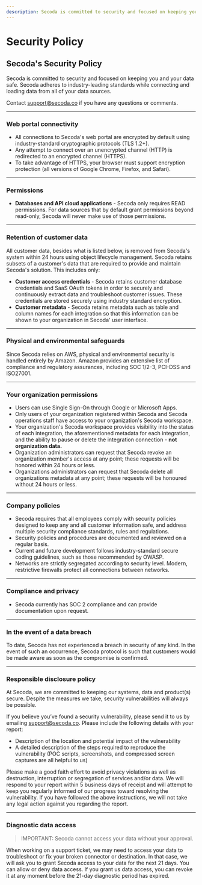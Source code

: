 ```yaml
---
description: Secoda is committed to security and focused on keeping you and your data safe.
---
```


# Security Policy

## Secoda's Security Policy

Secoda is committed to security and focused on keeping you and your data safe. Secoda adheres to industry-leading standards while connecting and loading data from all of your data sources.

Contact support@secoda.co if you have any questions or comments.

***

### Web portal connectivity

* All connections to Secoda's web portal are encrypted by default using industry-standard cryptographic protocols (TLS 1.2+).
* Any attempt to connect over an unencrypted channel (HTTP) is redirected to an encrypted channel (HTTPS).
* To take advantage of HTTPS, your browser must support encryption protection (all versions of Google Chrome, Firefox, and Safari).

***

### Permissions

* **Databases and API cloud applications** - Secoda only requires READ permissions. For data sources that by default grant permissions beyond read-only, Secoda will never make use of those permissions.

***

### Retention of customer data

All customer data, besides what is listed below, is removed from Secoda's system within 24 hours using object lifecycle management. Secoda retains subsets of a customer's data that are required to provide and maintain Secoda's solution. This includes only:

* **Customer access credentials** - Secoda retains customer database credentials and SaaS OAuth tokens in order to securely and continuously extract data and troubleshoot customer issues. These credentials are stored securely using industry standard encryption.
* **Customer metadata** - Secoda retains metadata such as table and column names for each integration so that this information can be shown to your organization in Secoda' user interface.

***

### Physical and environmental safeguards

Since Secoda relies on AWS, physical and environmental security is handled entirely by Amazon. Amazon provides an extensive list of compliance and regulatory assurances, including SOC 1/2-3, PCI-DSS and ISO27001.

***

### Your organization permissions

* Users can use Single Sign-On through Google or Microsoft Apps.
* Only users of your organization registered within Secoda and Secoda operations staff have access to your organization's Secoda workspace.
* Your organization's Secoda workspace provides visibility into the status of each integration, the aforementioned metadata for each integration, and the ability to pause or delete the integration connection - **not organization data.**
* Organization administrators can request that Secoda revoke an organization member's access at any point; these requests will be honored within 24 hours or less.
* Organizations administrators can request that Secoda delete all organizations metadata at any point; these requests will be honoured without 24 hours or less.

***

### Company policies

* Secoda requires that all employees comply with security policies designed to keep any and all customer information safe, and address multiple security compliance standards, rules and regulations.
* Security policies and procedures are documented and reviewed on a regular basis.
* Current and future development follows industry-standard secure coding guidelines, such as those recommended by OWASP.
* Networks are strictly segregated according to security level. Modern, restrictive firewalls protect all connections between networks.

***

### Compliance and privacy

* Secoda currently has SOC 2 compliance and can provide documentation upon request.

***

### In the event of a data breach

To date, Secoda has not experienced a breach in security of any kind. In the event of such an occurrence, Secoda protocol is such that customers would be made aware as soon as the compromise is confirmed.

***

### Responsible disclosure policy

At Secoda, we are committed to keeping our systems, data and product(s) secure. Despite the measures we take, security vulnerabilities will always be possible.

If you believe you’ve found a security vulnerability, please send it to us by emailing support@secoda.co. Please include the following details with your report:

* Description of the location and potential impact of the vulnerability
* A detailed description of the steps required to reproduce the vulnerability (POC scripts, screenshots, and compressed screen captures are all helpful to us)

Please make a good faith effort to avoid privacy violations as well as destruction, interruption or segregation of services and/or data. We will respond to your report within 5 business days of receipt and will attempt to keep you regularly informed of our progress toward resolving the vulnerability. If you have followed the above instructions, we will not take any legal action against you regarding the report.

***

### Diagnostic data access

> IMPORTANT: Secoda cannot access your data without your approval.

When working on a support ticket, we may need to access your data to troubleshoot or fix your broken connector or destination. In that case, we will ask you to grant Secoda access to your data for the next 21 days. You can allow or deny data access. If you grant us data access, you can revoke it at any moment before the 21-day diagnostic period has expired.

